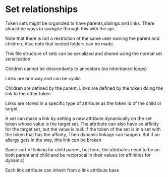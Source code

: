 # Set relationships

Token sets might be organized to have parents,siblings and links. There should be ways to navigate through this with the api.

Note that there is not a restriction of the same user owning the parent and children. Also note that nested folders can be made.

This file structure of sets can be serialized and shared using the normal set serialization.

Children cannot be descendants to ancestors (no inheritance loops)

Links are one way and can be cyclic

Children are defined by the parent. Links are defined by the token doing the link to the other token

Links are stored in a specific type of attribute as the token id of the child or target

A set can make a link  by setting a new attribute dynamically on the set token whose value is the target set.
The attribute can also have an affinity for the target set, but the value is null. If the token of the set is in a set with the token that has the affinity,
Then dynamic linkage can happen. But if an allergy gets in the way, this link can be broken

Same sort of linking for child parent, but here, the attributes need to be on both parent and child and be reciprocal in their values (or affinities for dynamic)

Each link attribute can inherit from a link attribute base